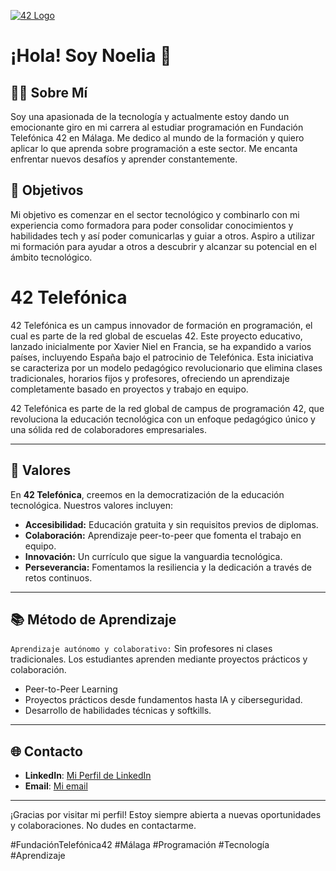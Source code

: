 <a href="#" onclick="return false;"><img alt="42 Logo" src="https://github.com/nsfacila/nsfacila/blob/main/42banner.gif"></a>

# ¡Hola! Soy Noelia 👋

## 🏄🏾 Sobre Mí 
Soy una apasionada de la tecnología y actualmente estoy dando un emocionante giro en mi carrera al estudiar programación en Fundación Telefónica 42 en Málaga. Me dedico al mundo de la formación y quiero aplicar lo que aprenda sobre programación a este sector. Me encanta enfrentar nuevos desafíos y aprender constantemente.

## 🚀 Objetivos
Mi objetivo es comenzar en el sector tecnológico y combinarlo con mi experiencia como formadora para poder consolidar conocimientos y habilidades tech y así poder comunicarlas y guiar a otros. Aspiro a utilizar mi formación para ayudar a otros a descubrir y alcanzar su potencial en el ámbito tecnológico.

# 42 Telefónica

42 Telefónica es un campus innovador de formación en programación, el cual es parte de la red global de escuelas 42. Este proyecto educativo, lanzado inicialmente por Xavier Niel en Francia, se ha expandido a varios países, incluyendo España bajo el patrocinio de Telefónica. Esta iniciativa se caracteriza por un modelo pedagógico revolucionario que elimina clases tradicionales, horarios fijos y profesores, ofreciendo un aprendizaje completamente basado en proyectos y trabajo en equipo.

42 Telefónica es parte de la red global de campus de programación 42, que revoluciona la educación tecnológica con un enfoque pedagógico único y una sólida red de colaboradores empresariales.

---

## 🌟 Valores

En **42 Telefónica**, creemos en la democratización de la educación tecnológica. Nuestros valores incluyen:
- **Accesibilidad:** Educación gratuita y sin requisitos previos de diplomas.
- **Colaboración:** Aprendizaje peer-to-peer que fomenta el trabajo en equipo.
- **Innovación:** Un currículo que sigue la vanguardia tecnológica.
- **Perseverancia:** Fomentamos la resiliencia y la dedicación a través de retos continuos.

---

## 📚 Método de Aprendizaje

`Aprendizaje autónomo y colaborativo:` Sin profesores ni clases tradicionales. Los estudiantes aprenden mediante proyectos prácticos y colaboración.


- Peer-to-Peer Learning
- Proyectos prácticos desde fundamentos hasta IA y ciberseguridad.
- Desarrollo de habilidades técnicas y softkills.

---


## 🌐 Contacto
- **LinkedIn**: [Mi Perfil de LinkedIn](https://www.linkedin.com/in/tu-perfil)
- **Email**: [Mi email](mailto:tu-email@ejemplo.com)

---

¡Gracias por visitar mi perfil! Estoy siempre abierta a nuevas oportunidades y colaboraciones. No dudes en contactarme.

#FundaciónTelefónica42 #Málaga #Programación #Tecnología #Aprendizaje

